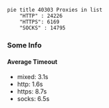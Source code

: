 
```mermaid
pie title 40303 Proxies in list
    "HTTP" : 24226
    "HTTPS": 6169
    "SOCKS" : 14795
```

### Some Info
#### Average Timeout

- mixed: 3.1s
- http: 1.6s
- https: 8.7s
- socks: 6.5s